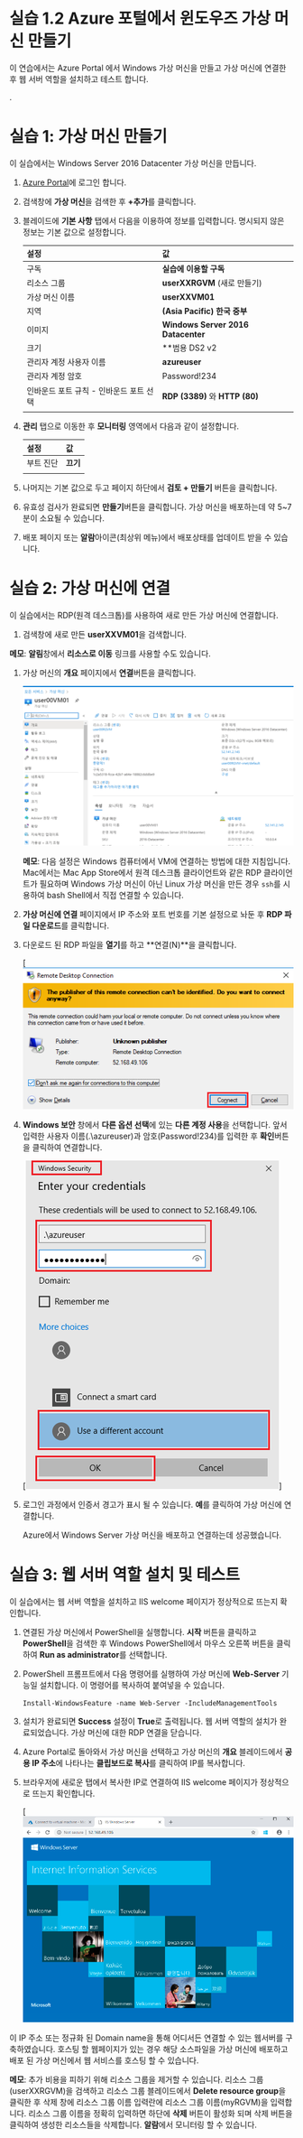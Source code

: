 # 실습 1.2 Azure 포털에서 윈도우즈 가상 머신 만들기

이 연습에서는 Azure Portal 에서 Windows 가상 머신을 만들고 가상 머신에 연결한 후 웹 서버 역할을 설치하고 테스트 합니다.

.

# 실습 1: 가상 머신 만들기

이 실습에서는 Windows Server 2016 Datacenter 가상 머신을 만듭니다.

1. [Azure Portal](https://portal.azure.com/)에 로그인 합니다.

2. 검색창에 **가상 머신**을 검색한 후 **+추가**를 클릭합니다.

3. 블레이드에 **기본 사항** 탭에서 다음을 이용하여 정보를 입력합니다. 명시되지 않은 정보는 기본 값으로 설정합니다.

   | 설정                                    | 값                                 |
   | --------------------------------------- | ---------------------------------- |
   | 구독                                    | **실습에 이용할 구독**             |
   | 리소스 그룹                             | **userXXRGVM** (새로 만들기)       |
   | 가상 머신 이름                          | **userXXVM01**                     |
   | 지역                                    | **(Asia Pacific) 한국 중부**       |
   | 이미지                                  | **Windows Server 2016 Datacenter** |
   | 크기                                    | **범용 DS2 v2                      |
   | 관리자 계정 사용자 이름                 | **azureuser**                      |
   | 관리자 계정 암호                        | Password!234                       |
   | 인바운드 포트 규칙 - 인바운드 포트 선택 | **RDP (3389)** 와 **HTTP (80)**    |
   |                                         |                                    |

4. **관리** 탭으로 이동한 후 **모니터링** 영역에서 다음과 같이 설정합니다.

   | 설정      | 값       |
   | --------- | -------- |
   | 부트 진단 | **끄기** |
   |           |          |

5. 나머지는 기본 값으로 두고 페이지 하단에서 **검토 + 만들기** 버튼을 클릭합니다.

6. 유효성 검사가 완료되면 **만들기**버튼을 클릭합니다. 가상 머신을 배포하는데 약 5~7분이 소요될 수 있습니다.

7. 배포 페이지 또는 **알람**아이콘(최상위 메뉴)에서 배포상태를 업데이트 받을 수 있습니다.

# 실습 2: 가상 머신에 연결

이 실습에서는 RDP(원격 데스크톱)를 사용하여 새로 만든 가상 머신에 연결합니다.

1. 검색창에 새로 만든 **userXXVM01**을 검색합니다.

**메모**: **알림**창에서 **리소스로 이동** 링크를 사용할 수도 있습니다.

1. 가상 머신의 **개요** 페이지에서 **연결**버튼을 클릭합니다.

   ![image-20200713163406509](/image-20200713163406509.png)

   **메모**: 다음 설정은 Windows 컴퓨터에서 VM에 연결하는 방법에 대한 지침입니다. Mac에서는 Mac App Store에서 원격 데스크톱 클라이언트와 같은 RDP 클라이언트가 필요하며 Windows 가상 머신이 아닌 Linux 가상 머신을 만든 경우 `ssh`를 시용하여 bash Shell에서 직접 연결할 수 있습니다.

2. **가상 머신에 연결** 페이지에서 IP 주소와 포트 번호를 기본 설정으로 놔둔 후 **RDP 파일 다운로드**를 클릭합니다.

3. 다운로드 된 RDP 파일을 **열기**를 하고 **연결(N)**을 클릭합니다.

   [![RDP 연결창에서 연결 버튼이 강조된 스크린 샷](/0102.png)

4. **Windows 보안** 창에서 **다른 옵션 선택**에 있는 **다른 계정 사용**을 선택합니다. 앞서 입력한 사용자 이름(.\azureuser)과 암호(Password!234)를 입력한 후 **확인**버튼을 클릭하여 연결합니다.

   [![Windows 보안 창에서 다른 계정 사용과 사용자 이름, 암호를 입력하는 설정이 강조된 스크린 샷](/0103.png)]

5. 로그인 과정에서 인증서 경고가 표시 될 수 있습니다. **예**를 클릭하여 가상 머신에 연결합니다.

   Azure에서 Windows Server 가상 머신을 배포하고 연결하는데 성공했습니다.

# 실습 3: 웹 서버 역할 설치 및 테스트

이 실습에서는 웹 서버 역할을 설치하고 IIS welcome 페이지가 정상적으로 뜨는지 확인합니다.

1. 연결된 가상 머신에서 PowerShell을 실행합니다. **시작** 버튼을 클릭하고 **PowerShell**을 검색한 후 Windows PowerShell에서 마우스 오른쪽 버튼을 클릭하여 **Run as administrator**를 선택합니다.

   

2. PowerShell 프롬프트에서 다음 명령어를 실행하여 가상 머신에 **Web-Server** 기능일 설치합니다. 이 명령어를 복사하여 붙여넣을 수 있습니다.

   ```
   Install-WindowsFeature -name Web-Server -IncludeManagementTools
   ```

3. 설치가 완료되면 **Success** 설정이 **True**로 출력됩니다. 웹 서버 역할의 설치가 완료되었습니다. 가상 머신에 대한 RDP 연결을 닫습니다.

   

4. Azure Portal로 돌아와서 가상 머신을 선택하고 가상 머신의 **개요** 블레이드에서 **공용 IP 주소**에 나타나는 **클립보드로 복사**를 클릭하여 IP를 복사합니다.

   

5. 브라우저에 새로운 탭에서 복사한 IP로 연결하여 IIS welcome 페이지가 정상적으로 뜨는지 확인합니다.

   [![정상적으로 IIS welcome 페이지가 뜬 스크린 샷](/0108.png)

이 IP 주소 또는 정규화 된 Domain name을 통해 어디서든 연결할 수 있는 웹서버를 구축하였습니다. 호스팅 할 웹페이지가 있는 경우 해당 소스파일을 가상 머신에 배포하고 배포 된 가상 머신에서 웹 서비스를 호스팅 할 수 있습니다.

**메모**: 추가 비용을 피하기 위해 리소스 그룹을 제거할 수 있습니다. 리소스 그룹(userXXRGVM)을 검색하고 리소스 그룹 블레이드에서 **Delete resource group**을 클릭한 후 삭제 창에 리소스 그룹 이름 입력란에 리소스 그룹 이름(myRGVM)을 입력합니다. 리소스 그룹 이름을 정확히 입력하면 하단에 **삭제** 버튼이 활성화 되며 삭제 버튼을 클릭하여 생성한 리소스들을 삭제합니다. **알람**에서 모니터링 할 수 있습니다.
